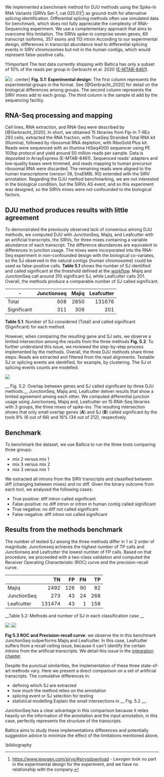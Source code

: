 We implemented a benchmark method for DJU methods using the Spike-In RNA Variants (SIRVs Set-1, cat 025.03[^2]) as ground-truth for alternative splicing identification.
Differential splicing methods often use simulated data for benchmark, which does not fully appreciate the complexity of RNA-Sequencing experiment. We use a complementary approach that aims to overcome this limitation. The SIRVs spike-in comprise seven genes, 69 transcript isoforms, 357 exons and 113 intron
According to our experimental design, differences in transcript abundance lead to differential splicing events in SIRV chromosomes but not in the human contigs, which would represent false-positive calls. 

!!!important
    The test data currently shipping with Baltica has only a subset of 10% of the reads per group in Gerbracht et al. 2020 ([E-MTAB-8461](https://www.ebi.ac.uk/arrayexpress/experiments/E-MTAB-8461/)).


![](img/experiment_design.png){: .center} __Fig. 5.1: Experimental design__: The first column represents the experimental groups in the format. See [@Gerbracht_2020] for detail on the biological differences among groups. The second column represents the SIRV mixes add to each group. The third column is the sample id add by the sequencing facility. 

## RNA-Seq processing and mapping

Cell lines, RNA extraction, and RNA-Seq were described by [@Gerbracht_2020]. In short, we obtained 15 libraries from Flp-In T-REx 293 cells, extracted the RNA fraction, with TrueSeq Stranded Total RNA kit (Illumina), followed by ribosomal RNA depletion, with RiboGold Plus kit. Reads were sequenced with an Illumina HiSeq4000 sequencer using PE 100bp protocol and yield around 50 million reads per sample. Data is deposited in ArrayExpress (E-MTAB-8461).
Sequenced reads' adapters and low-quality bases were trimmed, and reads mapping to human precursor ribosomal RNA were discarded.
The remaining reads were aligned to the human transcriptome (version 38, EnsEMBL 90) extended with the SIRV annotation.
Regarding the DJU method benchmarking, we are not interested in the biological condition, but the SIRVs AS event, and so this experiment was designed, so the SIRVs mixes were not confounded to the biological factors.

[^2]: https://www.lexogen.com/sirvs/#sirvsdownload - Lexogen took no part in the experimental design for the experiment, and we have no relationship with the company.


## DJU method produces results with little agreement

To demonstrated the previously observed lack of consensus among DJU methods, we computed DJU with JunctionSeq, Majiq, and Leafcutter with an artificial transcripts, the SIRVs, for three mixes containing a variable abundance of each transcript. The difference abundances are equivalent to differences in junction usage. The mixes were incorporated into the RNA-Seq experiment in non-confounded design with the biological co-variates, so the SJ observed in the natural contigs (human chromosome) could be used as false-positive calls. __Table 5.1__ shows the number of SJ identified and called significant at the threshold defined at the [workflow](integration.md). Majiq and JunctionSeq call around 310 significant SJ, while Leafcutter calls 201. Overall, the methods produce a comparable number of SJ called significant.

| - | Junctionseq | Majiq | Leafcutter |
| - |------------:|------:|-----------:|  
Total | 608 | 2850 | 131676 
Significant | 311 | 309 | 201

__Table 5.1__: Number of SJ considered (Total) and called significant (Significant) for each method.

However, when comparing the resulting gene and SJ sets, we observe a limited intersection among the results from the three methods __Fig. 5.2__. To further understand this issue, we reviewed the step-by-step process implemented by the methods. Overall, the three DJU methods share three steps:
Reads are extracted and filtered from the read alignments.
Testable SJ or splicing events are identified, for example, by clustering.
The SJ or splicing events counts are modelled.


![](img/results_with_little_aggrement.png)

__ Fig. 5.2: Overlap between genes and SJ called significant by three DJU methods.__ JunctionSeq, Majiq and, Leafcutter deliver results that show a limited agreement among each other. We computed differential junction usage using Junctionseq, Majiq and, Leafcutter on 15 RNA-Seq libraries with 3 groups, the three mixes of spike-ins. The resulting intersection shows that only small overlap genes (__A__) and SJ (__B__) called significant by the tools 9% (6 out of 66) and 16% (34 out of 212), respectively.

## Benchmark

To benchmark the dataset, we use Baltica to run the three tools comparing three groups:  
- mix 2 versus mix 1  
- mix 3 versus mix 2  
- mix 3 versus mix 1  

We extracted all introns from the SIRV transcripts and classified between diff (changing between mixes) and no diff. Given the binary outcome from each tool, we analysed the following cases:

- True positive: diff intron called significant 
- False-positive: no diff intron or intron in human contig called significant  
- True negative: no diff not called significant  
- False-negative: diff intron not called significant  

## Results from the methods benchmark 

The number of tested SJ among the three methods differ in 1 or 2 order of magnitude. Junctionseq achieves the highest number of TP calls and Junctionseq and Leafcutter the lowest number of FP calls. Based on that procedure, we proceeded with a two-class validation and computed the Receiver Operating Characteristic (ROC) curve and the precision-recall curve. 

| | TN | FP | FN | TP|
|-------|---:|---:|---:|---:|
|Majiq       | 2492   | 126 | 90 | 82  |
|JunctionSeq | 273    | 43  | 24 | 268 |
|Leafcutter  | 131474 | 43  | 1  | 158 |  

__Table 5.2: Methods and number of SJ in each classification case __

![](img/roc_curve.png)
![](img/pr_curve.png)     

__Fig 5.3 ROC and Precision-recall curve__: we observe the in this benchmark JunctionSeq outperforms Majiq and Leafcutter. In this case, Leafcutter suffers from a recall ceiling issue, because it can't identify the certain introns from the artificial transcripts. We detail this issue in the [integration chapter](integration.md)    

Despite the punctual similarities, the implementation of these three state-of-art methods vary. Here we present a direct comparison on a set of artificial transcripts. The cumulative differences in:
- defining which SJ are extracted
- how much the method relies on the annotation
- splicing event or SJ selection for testing 
- statistical modelling
Explain the small intersections in __ Fig. 5.2 __.

JunctionSeq has a clear advantage in this comparison because it relies heavily on the information of the annotation and the input annotation, in this case,  perfectly represents the structure of the transcripts.

Baltica aims to study these implementations differences and potentially suggestion advice to minimize the effect of the limitations mentioned above.

\bibliography

<!-- This benchmark uses the SIRV complete annotation. Junctionseq would not perform as well in incomplete annotation or over-annotated cases  -->